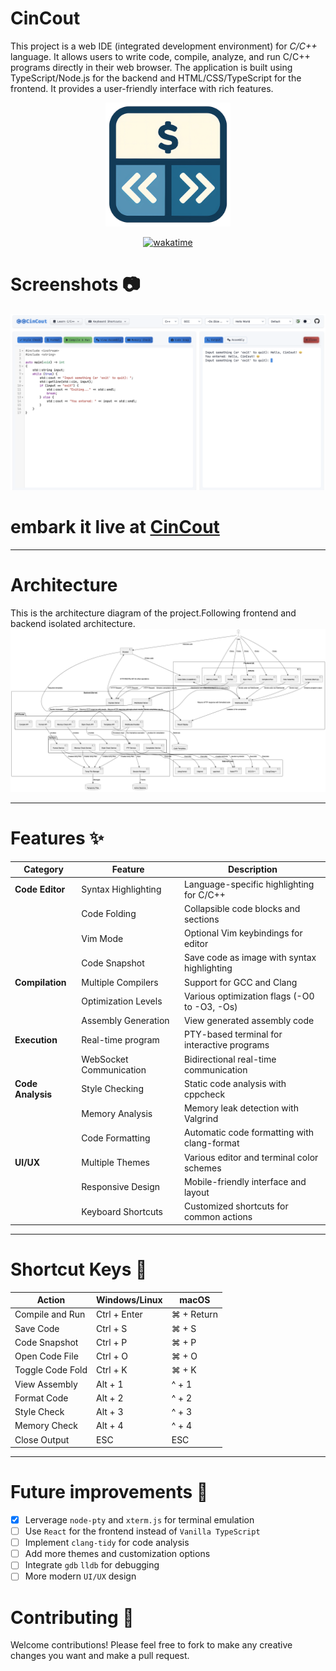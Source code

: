# CinCout

This project is a web IDE (integrated development environment) for _C/C++_ language. It allows users to write code, compile, analyze, and run C/C++ programs directly in their web browser. The application is built using TypeScript/Node.js for the backend and HTML/CSS/TypeScript for the frontend. It provides a user-friendly interface with rich features.

<div align="center">
<img src="frontend/assets/cincout.png" alt="logo" width="200" />

[![wakatime](https://wakatime.com/badge/github/Pp3ng/CinCout.svg)](https://wakatime.com/badge/github/Pp3ng/CinCout)

</div>

# Screenshots 📷

![sample](README/sample.png)

# embark it live at [CinCout](https://cincout.fly.dev/)

---

# Architecture

This is the architecture diagram of the project.Following frontend and backend isolated architecture.
![architecture](README/Architecture.png)

---

# Features ✨

| Category          | Feature                 | Description                                  |
| ----------------- | ----------------------- | -------------------------------------------- |
| **Code Editor**   | Syntax Highlighting     | Language-specific highlighting for C/C++     |
|                   | Code Folding            | Collapsible code blocks and sections         |
|                   | Vim Mode                | Optional Vim keybindings for editor          |
|                   | Code Snapshot           | Save code as image with syntax highlighting  |
| **Compilation**   | Multiple Compilers      | Support for GCC and Clang                    |
|                   | Optimization Levels     | Various optimization flags (-O0 to -O3, -Os) |
|                   | Assembly Generation     | View generated assembly code                 |
| **Execution**     | Real-time program       | PTY-based terminal for interactive programs  |
|                   | WebSocket Communication | Bidirectional real-time communication        |
| **Code Analysis** | Style Checking          | Static code analysis with cppcheck           |
|                   | Memory Analysis         | Memory leak detection with Valgrind          |
|                   | Code Formatting         | Automatic code formatting with clang-format  |
| **UI/UX**         | Multiple Themes         | Various editor and terminal color schemes    |
|                   | Responsive Design       | Mobile-friendly interface and layout         |
|                   | Keyboard Shortcuts      | Customized shortcuts for common actions      |

---

# Shortcut Keys 🔑

| Action           | Windows/Linux | macOS      |
| ---------------- | ------------- | ---------- |
| Compile and Run  | Ctrl + Enter  | ⌘ + Return |
| Save Code        | Ctrl + S      | ⌘ + S      |
| Code Snapshot    | Ctrl + P      | ⌘ + P      |
| Open Code File   | Ctrl + O      | ⌘ + O      |
| Toggle Code Fold | Ctrl + K      | ⌘ + K      |
| View Assembly    | Alt + 1       | ^ + 1      |
| Format Code      | Alt + 2       | ^ + 2      |
| Style Check      | Alt + 3       | ^ + 3      |
| Memory Check     | Alt + 4       | ^ + 4      |
| Close Output     | ESC           | ESC        |

---

# Future improvements 🚀

- [x] Lerverage `node-pty` and `xterm.js` for terminal emulation
- [ ] Use `React` for the frontend instead of `Vanilla TypeScript`
- [ ] Implement `clang-tidy` for code analysis
- [ ] Add more themes and customization options
- [ ] Integrate `gdb` `lldb` for debugging
- [ ] More modern `UI/UX` design

# Contributing 🤝

Welcome contributions! Please feel free to fork to make any creative changes you want and make a pull request.
